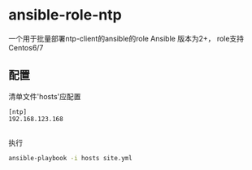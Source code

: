 # ansible-role-ntp
一个用于批量部署ntp-client的ansible的role
Ansible 版本为2+， role支持Centos6/7

## 配置
清单文件'hosts'应配置
```
[ntp]
192.168.123.168
```

##
执行
```bash
ansible-playbook -i hosts site.yml
```
